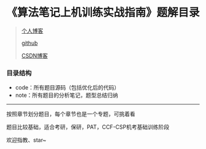 # 《算法笔记上机训练实战指南》题解目录

> [个人博客](https://wyjoutstanding.github.io/)
>
> [github](https://github.com/wyjoutstanding?tab=repositories)
>
> [CSDN博客](https://blog.csdn.net/qq_40738840)

### 目录结构

+ code：所有题目源码（包括优化后的代码）
+ note：所有题目的分析笔记，题型总结归纳

---

按照章节划分题目，每个章节也是一个专题，可挑着看

题目比较基础，适合考研，保研，PAT，CCF-CSP机考基础训练阶段

欢迎指教、star~